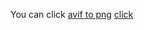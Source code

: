 You can click [avif to png](https://aviftopng.top)
<a href='https://aviftopng.top' rel='dofollow'>click</a>

